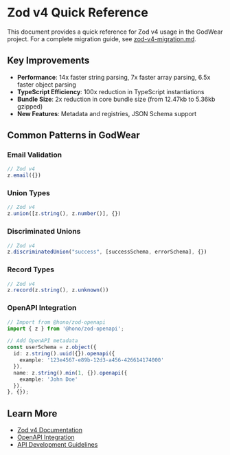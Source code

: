 # Zod v4 Quick Reference

This document provides a quick reference for Zod v4 usage in the GodWear project. For a complete migration guide, see [zod-v4-migration.md](./zod-v4-migration.md).

## Key Improvements

- **Performance**: 14x faster string parsing, 7x faster array parsing, 6.5x faster object parsing
- **TypeScript Efficiency**: 100x reduction in TypeScript instantiations
- **Bundle Size**: 2x reduction in core bundle size (from 12.47kb to 5.36kb gzipped)
- **New Features**: Metadata and registries, JSON Schema support

## Common Patterns in GodWear

### Email Validation

```typescript
// Zod v4
z.email({})
```

### Union Types

```typescript
// Zod v4
z.union([z.string(), z.number()], {})
```

### Discriminated Unions

```typescript
// Zod v4
z.discriminatedUnion("success", [successSchema, errorSchema], {})
```

### Record Types

```typescript
// Zod v4
z.record(z.string(), z.unknown())
```

### OpenAPI Integration

```typescript
// Import from @hono/zod-openapi
import { z } from '@hono/zod-openapi';

// Add OpenAPI metadata
const userSchema = z.object({
  id: z.string().uuid({}).openapi({
    example: '123e4567-e89b-12d3-a456-426614174000'
  }),
  name: z.string().min(1, {}).openapi({
    example: 'John Doe'
  }),
}, {});
```

## Learn More

- [Zod v4 Documentation](https://zod.dev/v4)
- [OpenAPI Integration](./openapi.md)
- [API Development Guidelines](./api-development-guidelines.md)

